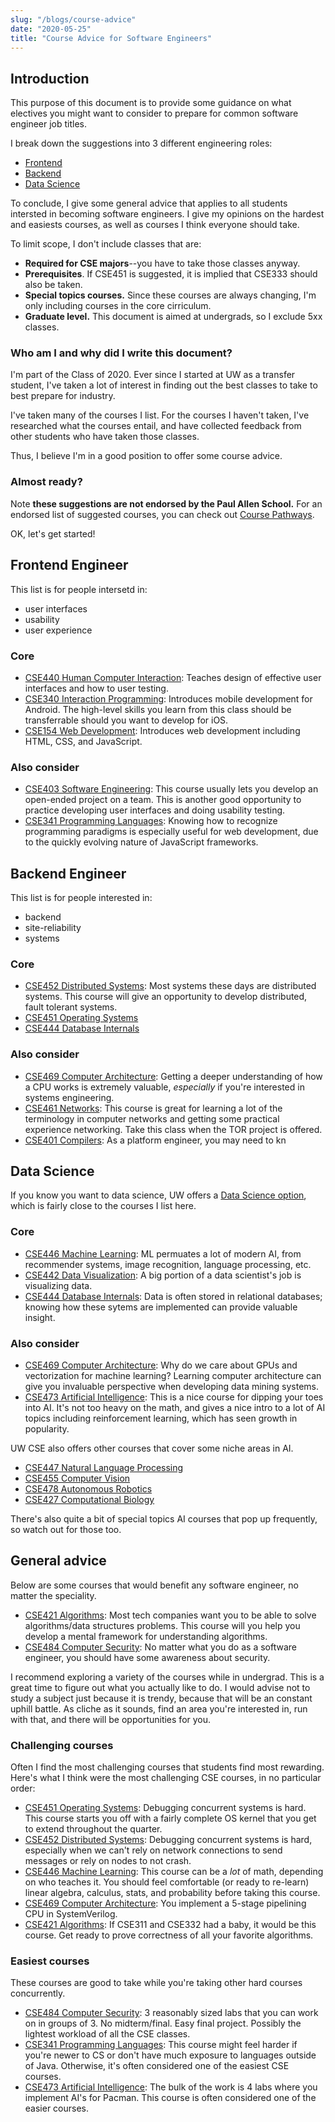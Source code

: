 ```yaml
---
slug: "/blogs/course-advice"
date: "2020-05-25"
title: "Course Advice for Software Engineers"
---
```


## Introduction

This purpose of this document is to provide some guidance on what electives you might want to consider to prepare for common software engineer job titles.

I break down the suggestions into 3 different engineering roles:

- [Frontend](#frontend-engineer)
- [Backend](#backend-engineer)
- [Data Science](#data-science-engineer)

To conclude, I give some general advice that applies to all students intersted in becoming software engineers. I give my opinions on the hardest and easiests courses, as well as courses I think everyone should take.

To limit scope, I don't include classes that are:

- **Required for CSE majors**--you have to take those classes anyway.
- **Prerequisites**. If CSE451 is suggested, it is implied that CSE333 should also be taken.
- **Special topics courses.** Since these courses are always changing, I'm only including courses in the core cirriculum.
- **Graduate level.** This document is aimed at undergrads, so I exclude 5xx classes.

### Who am I and why did I write this document?

I'm part of the Class of 2020. Ever since I started at UW as a transfer student, I've taken a lot of interest in finding out the best classes to take to best prepare for industry.

I've taken many of the courses I list. For the courses I haven't taken, I've researched what the courses entail, and have collected feedback from other students who have taken those classes.

Thus, I believe I'm in a good position to offer some course advice.

### Almost ready?

Note **these suggestions are not endorsed by the Paul Allen School.** For an endorsed list of suggested courses, you can check out [Course Pathways](https://www.cs.washington.edu/academics/ugrad/courses/course-pathways).

OK, let's get started!

## Frontend Engineer

This list is for people intersetd in:

- user interfaces
- usability
- user experience

### Core

- [CSE440 Human Computer Interaction](https://courses.cs.washington.edu/courses/cse440/): Teaches design of effective user interfaces and how to user testing.
- [CSE340 Interaction Programming](https://courses.cs.washington.edu/courses/cse340/): Introduces mobile development for Android. The high-level skills you learn from this class should be transferrable should you want to develop for iOS.
- [CSE154 Web Development](https://courses.cs.washington.edu/courses/cse154/): Introduces web development including HTML, CSS, and JavaScript.

### Also consider

- [CSE403 Software Engineering](https://courses.cs.washington.edu/courses/cse403/): This course usually lets you develop an open-ended project on a team. This is another good opportunity to practice developing user interfaces and doing usability testing.
- [CSE341 Programming Languages](https://courses.cs.washington.edu/courses/cse403/): Knowing how to recognize programming paradigms is especially useful for web development, due to the quickly evolving nature of JavaScript frameworks.

## Backend Engineer

This list is for people interested in:

- backend
- site-reliability
- systems

### Core

- [CSE452 Distributed Systems](https://courses.cs.washington.edu/courses/cse452/): Most systems these days are distributed systems. This course will give an opportunity to develop distributed, fault tolerant systems.
- [CSE451 Operating Systems](https://courses.cs.washington.edu/courses/cse451/)
- [CSE444 Database Internals](https://courses.cs.washington.edu/courses/cse444/)

### Also consider

- [CSE469 Computer Architecture](https://courses.cs.washington.edu/courses/cse469/): Getting a deeper understanding of how a CPU works is extremely valuable, _especially_ if you're interested in systems engineering.
- [CSE461 Networks](https://courses.cs.washington.edu/courses/cse461/): This course is great for learning a lot of the terminology in computer networks and getting some practical experience networking. Take this class when the TOR project is offered.
- [CSE401 Compilers](https://courses.cs.washington.edu/courses/cse401/): As a platform engineer, you may need to kn

## Data Science

If you know you want to data science, UW offers a [Data Science option](https://www.cs.washington.edu/academics/ugrad/courses/data-science), which is fairly close to the courses I list here.

### Core

- [CSE446 Machine Learning](https://courses.cs.washington.edu/courses/cse446/): ML permuates a lot of modern AI, from recommender systems, image recognition, language processing, etc.
- [CSE442 Data Visualization](https://courses.cs.washington.edu/courses/cse442/): A big portion of a data scientist's job is visualizing data.
- [CSE444 Database Internals](https://courses.cs.washington.edu/courses/cse444/): Data is often stored in relational databases; knowing how these sytems are implemented can provide valuable insight.

### Also consider

- [CSE469 Computer Architecture](https://courses.cs.washington.edu/courses/cse469/): Why do we care about GPUs and vectorization for machine learning? Learning computer architecture can give you invaluable perspective when developing data mining systems.
- [CSE473 Artificial Intelligence](https://courses.cs.washington.edu/courses/cse473/): This is a nice course for dipping your toes into AI. It's not too heavy on the math, and gives a nice intro to a lot of AI topics including reinforcement learning, which has seen growth in popularity.

UW CSE also offers other courses that cover some niche areas in AI.

- [CSE447 Natural Language Processing](https://courses.cs.washington.edu/courses/cse447/)
- [CSE455 Computer Vision](https://courses.cs.washington.edu/courses/cse455/)
- [CSE478 Autonomous Robotics](https://courses.cs.washington.edu/courses/cse478/)
- [CSE427 Computational Biology](https://courses.cs.washington.edu/courses/cse427/)

There's also quite a bit of special topics AI courses that pop up frequently, so watch out for those too.

## General advice

Below are some courses that would benefit any software engineer, no matter the speciality.

- [CSE421 Algorithms](https://courses.cs.washington.edu/courses/cse421/): Most tech companies want you to be able to solve algorithms/data structures problems. This course will you help you develop a mental framework for understanding algorithms.
- [CSE484 Computer Security](https://courses.cs.washington.edu/courses/cse484/): No matter what you do as a software engineer, you should have some awareness about security.

I recommend exploring a variety of the courses while in undergrad. This is a great time to figure out what you actually like to do. I would advise not to study a subject just because it is trendy, because that will be an constant uphill battle. As cliche as it sounds, find an area you're interested in, run with that, and there will be opportunities for you.

### Challenging courses

Often I find the most challenging courses that students find most rewarding. Here's what I think were the most challenging CSE courses, in no particular order:

- [CSE451 Operating Systems](https://courses.cs.washington.edu/courses/cse451/): Debugging concurrent systems is hard. This course starts you off with a fairly complete OS kernel that you get to extend throughout the quarter.
- [CSE452 Distributed Systems](https://courses.cs.washington.edu/courses/cse452/): Debugging concurrent systems is hard, especially when we can't rely on network connections to send messages or rely on nodes to not crash.
- [CSE446 Machine Learning](https://courses.cs.washington.edu/courses/cse446/): This course can be a _lot_ of math, depending on who teaches it. You should feel comfortable (or ready to re-learn) linear algebra, calculus, stats, and probability before taking this course.
- [CSE469 Computer Architecture](https://courses.cs.washington.edu/courses/cse469/): You implement a 5-stage pipelining CPU in SystemVerilog.
- [CSE421 Algorithms](https://courses.cs.washington.edu/courses/cse421/): If CSE311 and CSE332 had a baby, it would be this course. Get ready to prove correctness of all your favorite algorithms.

### Easiest courses

These courses are good to take while you're taking other hard courses concurrently.

- [CSE484 Computer Security](https://courses.cs.washington.edu/courses/cse451/): 3 reasonably sized labs that you can work on in groups of 3. No midterm/final. Easy final project. Possibly the lightest workload of all the CSE classes.
- [CSE341 Programming Languages](https://courses.cs.washington.edu/courses/cse451/): This course might feel harder if you're newer to CS or don't have much exposure to languages outside of Java. Otherwise, it's often considered one of the easiest CSE courses.
- [CSE473 Artificial Intelligence](https://courses.cs.washington.edu/courses/cse473/): The bulk of the work is 4 labs where you implement AI's for Pacman. This course is often considered one of the easier courses.

